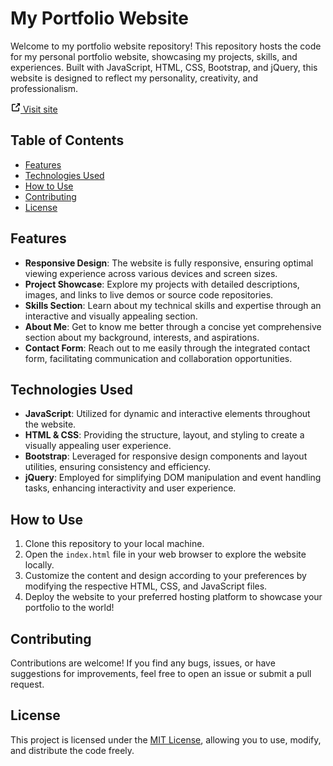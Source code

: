 # My Portfolio Website

Welcome to my portfolio website repository! This repository hosts the code for my personal portfolio website, showcasing my projects, skills, and experiences. Built with JavaScript, HTML, CSS, Bootstrap, and jQuery, this website is designed to reflect my personality, creativity, and professionalism.

<a href="https://vxlrubel.github.io/me/" target="_blank" data-view-component="true" class="flex-self-start btn">    <svg aria-hidden="true" height="16" viewBox="0 0 16 16" version="1.1" width="16" data-view-component="true" class="octicon octicon-link-external">
    <path d="M3.75 2h3.5a.75.75 0 0 1 0 1.5h-3.5a.25.25 0 0 0-.25.25v8.5c0 .138.112.25.25.25h8.5a.25.25 0 0 0 .25-.25v-3.5a.75.75 0 0 1 1.5 0v3.5A1.75 1.75 0 0 1 12.25 14h-8.5A1.75 1.75 0 0 1 2 12.25v-8.5C2 2.784 2.784 2 3.75 2Zm6.854-1h4.146a.25.25 0 0 1 .25.25v4.146a.25.25 0 0 1-.427.177L13.03 4.03 9.28 7.78a.751.751 0 0 1-1.042-.018.751.751 0 0 1-.018-1.042l3.75-3.75-1.543-1.543A.25.25 0 0 1 10.604 1Z"></path>
</svg>
        Visit site
</a>

## Table of Contents

- [Features](#features)
- [Technologies Used](#technologies-used)
- [How to Use](#how-to-use)
- [Contributing](#contributing)
- [License](#license)

## Features

- **Responsive Design**: The website is fully responsive, ensuring optimal viewing experience across various devices and screen sizes.
- **Project Showcase**: Explore my projects with detailed descriptions, images, and links to live demos or source code repositories.
- **Skills Section**: Learn about my technical skills and expertise through an interactive and visually appealing section.
- **About Me**: Get to know me better through a concise yet comprehensive section about my background, interests, and aspirations.
- **Contact Form**: Reach out to me easily through the integrated contact form, facilitating communication and collaboration opportunities.

## Technologies Used

- **JavaScript**: Utilized for dynamic and interactive elements throughout the website.
- **HTML & CSS**: Providing the structure, layout, and styling to create a visually appealing user experience.
- **Bootstrap**: Leveraged for responsive design components and layout utilities, ensuring consistency and efficiency.
- **jQuery**: Employed for simplifying DOM manipulation and event handling tasks, enhancing interactivity and user experience.

## How to Use

1. Clone this repository to your local machine.
2. Open the `index.html` file in your web browser to explore the website locally.
3. Customize the content and design according to your preferences by modifying the respective HTML, CSS, and JavaScript files.
4. Deploy the website to your preferred hosting platform to showcase your portfolio to the world!

## Contributing

Contributions are welcome! If you find any bugs, issues, or have suggestions for improvements, feel free to open an issue or submit a pull request.

## License

This project is licensed under the [MIT License](LICENSE), allowing you to use, modify, and distribute the code freely.
